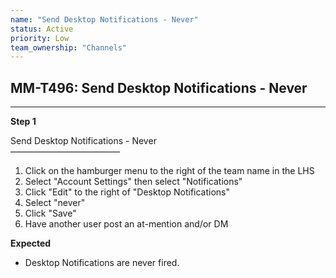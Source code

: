```yaml
---
name: "Send Desktop Notifications - Never"
status: Active
priority: Low
team_ownership: "Channels"
---
```


## MM-T496: Send Desktop Notifications - Never

---

**Step 1**

Send Desktop Notifications - Never\
–––––––––––––––––––––––––

1. Click on the hamburger menu to the right of the team name in the LHS
2. Select "Account Settings" then select "Notifications"
3. Click "Edit" to the right of "Desktop Notifications"
4. Select "never"
5. Click "Save"
6. Have another user post an at-mention and/or DM

**Expected**

- Desktop Notifications are never fired.

